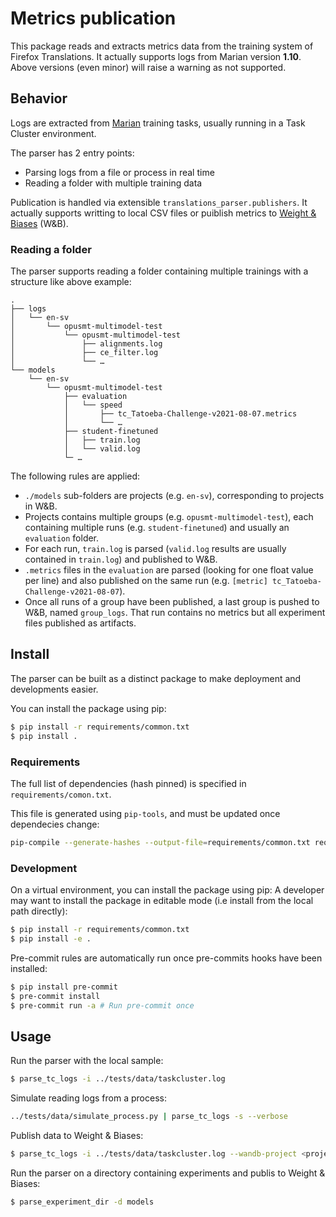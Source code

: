# Metrics publication

This package reads and extracts metrics data from the training system of Firefox Translations.
It actually supports logs from Marian version **1.10**.
Above versions (even minor) will raise a warning as not supported.

## Behavior

Logs are extracted from [Marian](https://marian-nmt.github.io/) training tasks, usually running in a Task Cluster environment.

The parser has 2 entry points:
* Parsing logs from a file or process in real time
* Reading a folder with multiple training data

Publication is handled via extensible `translations_parser.publishers`.
It actually supports writting to local CSV files or puiblish metrics to [Weight & Biases](https://docs.wandb.ai/ref/python) (W&B).

### Reading a folder

The parser supports reading a folder containing multiple trainings with a structure like above example:
```
.
├── logs
│   └── en-sv
│       └── opusmt-multimodel-test
│           └── opusmt-multimodel-test
│               ├── alignments.log
│               ├── ce_filter.log
│               └── …
└── models
    └── en-sv
        └── opusmt-multimodel-test
            ├── evaluation
            │   └── speed
            │       ├── tc_Tatoeba-Challenge-v2021-08-07.metrics
            │       └── …
            ├── student-finetuned
            │   ├── train.log
            │   └── valid.log
            └─ …
```


The following rules are applied:
* `./models` sub-folders are projects (e.g. `en-sv`), corresponding to projects in W&B.
* Projects contains multiple groups (e.g. `opusmt-multimodel-test`), each containing multiple runs (e.g. `student-finetuned`) and usually an `evaluation` folder.
* For each run, `train.log` is parsed (`valid.log` results are usually contained in `train.log`) and published to W&B.
* `.metrics` files in the `evaluation` are parsed (looking for one float value per line) and also published on the same run (e.g. `[metric] tc_Tatoeba-Challenge-v2021-08-07`).
* Once all runs of a group have been published, a last group is pushed to W&B, named `group_logs`. That run contains no metrics but all experiment files published as artifacts.

## Install

The parser can be built as a distinct package to make deployment and developments easier.

You can install the package using pip:
```sh
$ pip install -r requirements/common.txt
$ pip install .
```

### Requirements

The full list of dependencies (hash pinned) is specified in `requirements/comon.txt`.

This file is generated using `pip-tools`, and must be updated once dependecies change:
```sh
pip-compile --generate-hashes --output-file=requirements/common.txt requirements/common.in
```

### Development

On a virtual environment, you can install the package using pip:
A developer may want to install the package in editable mode (i.e install from the local path directly):
```sh
$ pip install -r requirements/common.txt
$ pip install -e .
```

Pre-commit rules are automatically run once pre-commits hooks have been installed:
```sh
$ pip install pre-commit
$ pre-commit install
$ pre-commit run -a # Run pre-commit once
```

## Usage

Run the parser with the local sample:
```sh
$ parse_tc_logs -i ../tests/data/taskcluster.log
```

Simulate reading logs from a process:
```sh
../tests/data/simulate_process.py | parse_tc_logs -s --verbose
```

Publish data to Weight & Biases:
```sh
$ parse_tc_logs -i ../tests/data/taskcluster.log --wandb-project <project> --wandb-group <group> --wandb-run-name <run>
```

Run the parser on a directory containing experiments and publis to Weight & Biases:
```sh
$ parse_experiment_dir -d models
```
